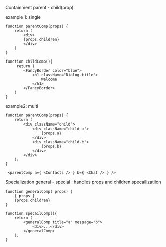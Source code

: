 Containment     parent  - child(prop) 

example 1: single

    function parentComp(props) {
        return (
            <div>
            {props.children}
            </div>
        )
    } 

    function childComp(){
         return (
            <FancyBorder color="blue">
                <h1 className="Dialog-title">
                    Welcome
                </h1>
            </FancyBorder>
        )
    }

example2: multi

    function parentComp(props) {
        return (
            <div className="child">
                <div className="child-a">
                    {props.a}
                </div>
                <div className="child-b">
                    {props.b}
                </div>
            </div>
        );
    }

     <parentComp a={ <Contacts /> } b={ <Chat /> } />


Specialization  general - special : handles props and children specailizatiion 

    function generalComp( props) {
        { props }
        {props.children}
    }

    function specailComp(){
        return (
            <generalComp title="a" message="b">
                <div>...</div>
            </generalComp>
        );
    }